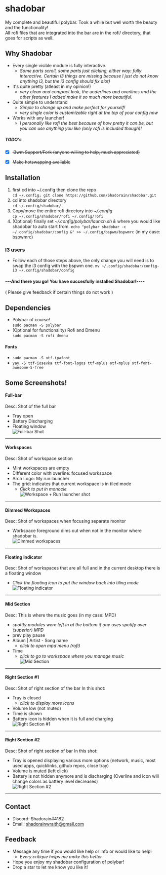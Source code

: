 # shadobar
My complete and beautiful polybar. Took a while but well worth the beauty and the functionality!  
All rofi files that are integrated into the bar are in the rofi/ directory, that goes for scripts as well. 

## Why Shadobar
* Every single visible module is fully interactive.
  * *Some parts scroll, some parts just clicking, either way: fully interactive. Certain i3 things are missing because I just do not know anything i3, but the i3 config should fix alot)*
* It's quite pretty (atleast in my opinion!)
  * *very clean and compact look, the underlines and overlines and the other features I added make it so much more beautiful.*
* Quite simple to understand
  * *Simple to change up and make perfect for yourself!*
  * *very single color is customizable right at the top of your config now*
* Works with any launcher!
  * *I personally like rofi the best because of how pretty it can be, but you can use anything you like (only rofi is included though)!*

##### TODO's
* [X] ~~I3wm Support/Fork (anyone willing to help, much appreciated)~~
* [X] ~~Make hotswapping available~~


## Installation
1. first cd into ~/.config then clone the repo  
        `cd ~/.config; git clone https://github.com/Shadorain/shadobar.git`  
2. cd into shadobar directory  
        `cd ~/.config/shadobar/`  
3. Copy/move the entire rofi directory into *~/.config*  
        `cp ~/.config/shadobar/rofi ~/.config/rofi`  
4. (Optional) finally set *~/.config/polybar/launch.sh &* where you would like shadobar to auto start from.
        `echo "polybar shadobar -c ~/.config/shadobar/config &" >> ~/.config/bspwm/bspwmrc` (in my case: bspwmrc)  

### I3 users
* Follow each of those steps above, the only change you will need is to swap the i3 config with the bspwm one.
        `mv ~/.config/shadobar/config-i3 ~/.config/shadobar/config`

#### ---And there you go! You have succesfully installed Shadobar!----
  ( Please give feedback if certain things do not work )

## Dependencies
* Polybar of course!  
    `sudo pacman -S polybar`
* (Optional for functionality) Rofi and Dmenu  
    `sudo pacman -S rofi dmenu`

#### Fonts
* `sudo pacman -S otf-ipafont`
* `yay -S ttf-iosevka ttf-font-logos ttf-mplus otf-mplus otf-font-awesome-5-free`


## Some Screenshots!
#### Full-bar
Desc: Shot of the full bar
* Tray open
* Battery Discharging
* Floating window  
![Full-bar Shot](scrots/screeny5.png)  
<hr>

#### Workspaces
Desc: Shot of workspace section
* Mint workspaces are empty
* Different color with overline: focused workspace
* Arch Logo: My run launcher
* The grid: indicates that current workspace is in tiled mode
  * *Click to put in monocle*  
![Workspace + Run launcher shot](scrots/screeny7.png)  
<hr>

#### Dimmed Workspaces
Desc: Shot of workspaces when focusing separate monitor
* Workspace foreground dims out when not in the monitor where shadobar is.  
![Dimmed workspaces](scrots/screeny6.png)  
<hr>

#### Floating indicator
Desc: Shot of workspaces that are all full and in the current desktop there is a floating window
* *Click the floating icon to put the window back into tiling mode*  
![Floating indicator](scrots/screeny4.png)  
<hr>

#### Mid Section
Desc: This is where the music goes (in my case: MPD)
* *spotify modules were left in at the bottom if one uses spotify over (superior) MPD*
* prev play pause
* Album | Artist - Song name 
  * *click to open mpd menu (rofi)*
* Time
  * *click to go to workspace where you manage music*  
![Mid Section](scrots/screeny2.png)  
<hr>

#### Right Section #1
Desc: Shot of right section of the bar
In this shot:
* Tray is closed
  * *click to display more icons*
* Volume low (not muted)
* Time is shown
* Battery icon is hidden when it is full and charging  
![Right Section #1](scrots/screeny1.png)  
<hr>

#### Right Section #2
Desc: Shot of right section of bar
In this shot:
* Tray is opened displaying various more options (network, music, most used apps, quicklinks, github repos, close tray)
* Volume is muted (left click)
* Battery is not hidden anymore and is discharging (Overline and icon will change colors as battery level decreases)  
![Right Section #2](scrots/screeny3.png)  
<hr>


## Contact
* Discord: Shadorain#4182
* Email: shadorainwraith@gmail.com

## Feedback
* Message any time if you would like help or info or would like to help!
  * *Every critique helps me make this better*
* Hope you enjoy my shadobar configuration of polybar!
* Drop a star to let me know you like it!
